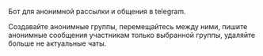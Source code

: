Бот для анонимной рассылки и общения в telegram.

Создавайте анонимные группы, перемещайтесь между ними, пишите анонимные сообщения участникам только выбранной группы,
удаляйте больше не актуальные чаты.
